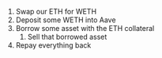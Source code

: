 1. Swap our ETH for WETH
2. Deposit some WETH into Aave
3. Borrow some asset with the ETH collateral
    1. Sell that borrowed asset
4. Repay everything back